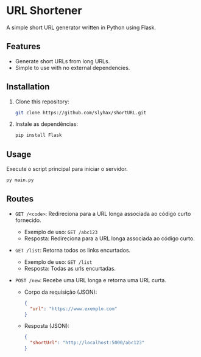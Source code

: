 # URL Shortener

A simple short URL generator written in Python using Flask.

## Features
- Generate short URLs from long URLs.
- Simple to use with no external dependencies.

## Installation
1. Clone this repository:
   ```bash
   git clone https://github.com/slyhax/shortURL.git
   ```

2. Instale as dependências:
   ```bash
   pip install Flask
   ```

## Usage
Execute o script principal para iniciar o servidor.
```bash
py main.py
```

## Routes

- `GET /<code>`: Redireciona para a URL longa associada ao código curto fornecido.
  - Exemplo de uso: `GET /abc123`
  - Resposta: Redireciona para a URL longa associada ao código curto.

- `GET /list`: Retorna todos os links encurtados.
  - Exemplo de uso: `GET /list`
  - Resposta: Todas as urls encurtadas.

- `POST /new`: Recebe uma URL longa e retorna uma URL curta.
  - Corpo da requisição (JSON):
    ```json
    {
      "url": "https://www.exemplo.com"
    }
    ```
  - Resposta (JSON):
    ```json
    {
      "shortUrl": "http://localhost:5000/abc123"
    }
    ```
